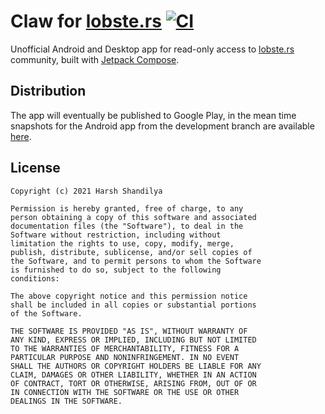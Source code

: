 # Claw for [lobste.rs](https://lobste.rs) [![CI](https://github.com/msfjarvis/compose-lobsters/actions/workflows/ci.yml/badge.svg)](https://github.com/msfjarvis/compose-lobsters/actions/workflows/ci.yml)

Unofficial Android and Desktop app for read-only access to [lobste.rs](https://lobste.rs) community, built with [Jetpack Compose](https://developer.android.com/jetpack/compose).

## Distribution

The app will eventually be published to Google Play, in the mean time snapshots for the Android app from the development branch are available [here](https://dl.msfjarvis.dev/Claw).

## License

```
Copyright (c) 2021 Harsh Shandilya

Permission is hereby granted, free of charge, to any
person obtaining a copy of this software and associated
documentation files (the "Software"), to deal in the
Software without restriction, including without
limitation the rights to use, copy, modify, merge,
publish, distribute, sublicense, and/or sell copies of
the Software, and to permit persons to whom the Software
is furnished to do so, subject to the following
conditions:

The above copyright notice and this permission notice
shall be included in all copies or substantial portions
of the Software.

THE SOFTWARE IS PROVIDED "AS IS", WITHOUT WARRANTY OF
ANY KIND, EXPRESS OR IMPLIED, INCLUDING BUT NOT LIMITED
TO THE WARRANTIES OF MERCHANTABILITY, FITNESS FOR A
PARTICULAR PURPOSE AND NONINFRINGEMENT. IN NO EVENT
SHALL THE AUTHORS OR COPYRIGHT HOLDERS BE LIABLE FOR ANY
CLAIM, DAMAGES OR OTHER LIABILITY, WHETHER IN AN ACTION
OF CONTRACT, TORT OR OTHERWISE, ARISING FROM, OUT OF OR
IN CONNECTION WITH THE SOFTWARE OR THE USE OR OTHER
DEALINGS IN THE SOFTWARE.
```
